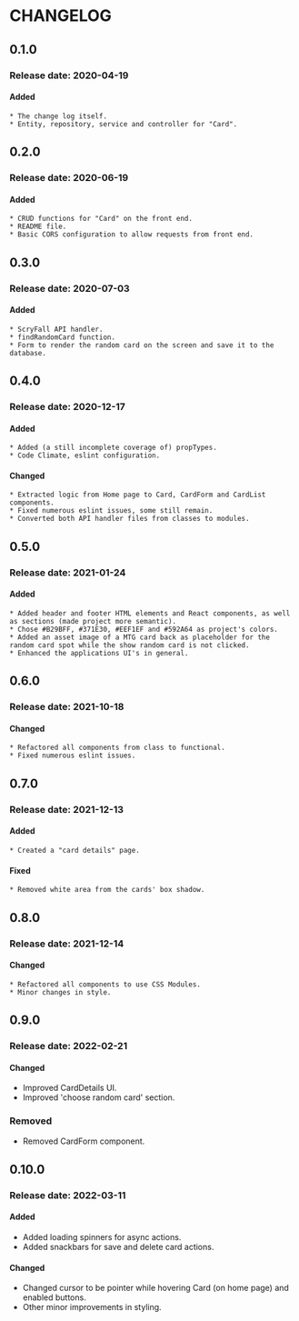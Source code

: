 # CHANGELOG

## 0.1.0
### Release date: 2020-04-19
#### Added
    * The change log itself.
    * Entity, repository, service and controller for "Card".

## 0.2.0
### Release date: 2020-06-19
#### Added
    * CRUD functions for "Card" on the front end.
    * README file.
    * Basic CORS configuration to allow requests from front end.

## 0.3.0
### Release date: 2020-07-03
#### Added
    * ScryFall API handler.
    * findRandomCard function.
    * Form to render the random card on the screen and save it to the database.

## 0.4.0
### Release date: 2020-12-17
#### Added
    * Added (a still incomplete coverage of) propTypes.
    * Code Climate, eslint configuration.

#### Changed
    * Extracted logic from Home page to Card, CardForm and CardList components.
    * Fixed numerous eslint issues, some still remain.
    * Converted both API handler files from classes to modules.

## 0.5.0
### Release date: 2021-01-24

#### Added
    * Added header and footer HTML elements and React components, as well as sections (made project more semantic).
    * Chose #B29BFF, #371E30, #EEF1EF and #592A64 as project's colors.
    * Added an asset image of a MTG card back as placeholder for the random card spot while the show random card is not clicked.
    * Enhanced the applications UI's in general.

## 0.6.0
### Release date: 2021-10-18

#### Changed
	* Refactored all components from class to functional.
	* Fixed numerous eslint issues.

## 0.7.0
### Release date: 2021-12-13

#### Added
    * Created a "card details" page.

#### Fixed
    * Removed white area from the cards' box shadow.

## 0.8.0
### Release date: 2021-12-14

#### Changed
	* Refactored all components to use CSS Modules.
	* Minor changes in style.

## 0.9.0
### Release date: 2022-02-21

#### Changed
  * Improved CardDetails UI.
  * Improved 'choose random card' section.

### Removed
  * Removed CardForm component.

## 0.10.0
### Release date: 2022-03-11

#### Added
  * Added loading spinners for async actions.
  * Added snackbars for save and delete card actions.

#### Changed
  * Changed cursor to be pointer while hovering Card (on home page) and enabled buttons.
  * Other minor improvements in styling.
